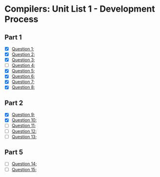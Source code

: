 # Compilers: Unit List 1 - Development Process

## Part 1

- [x] [Question 1](./question_1);
- [x] [Question 2](./question_2);
- [x] [Question 3](./question_3);
- [ ] [Question 4](./question_4);
- [x] [Question 5](./question_5);
- [x] [Question 6](./question_6);
- [x] [Question 7](./question_7);
- [x] [Question 8](./question_8);

## Part 2

- [x] [Question 9](./question_9);
- [x] [Question 10](./question_10);
- [ ] [Question 11](./question_11);
- [ ] [Question 12](./question_12);
- [ ] [Question 13](./question_13);

## Part 5

- [ ] [Question 14](./question_14);
- [ ] [Question 15](./question_15);